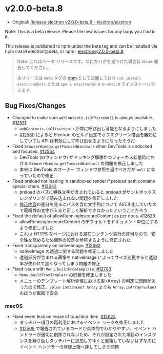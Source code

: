 # v2.0.0-beta.8

* Original: [Release electron v2.0.0-beta.8 - electron/electron](https://github.com/electron/electron/releases/tag/v2.0.0-beta.8)

Note: This is a beta release. Please file new issues for any bugs you find in it.

This release is published to npm under the beta tag and can be installed via npm install electron@beta, or npm i electron@2.0.0-beta.8.

> Note: これはベータ リリースです。なにかバグを見つけた場合は issue 報告してください。
>
> 本リリースは `beta` タグの [npm](https://www.npmjs.com/package/electron) として公開しており `npm install electron@beta` または `npm i electron@2.0.0-beta.8` でインストールできます。

## Bug Fixes/Changes

* Changed to make sure `webContents.isOffscreen()` is always available. [#12531](https://github.com/electron/electron/pull/12531)
  * `webContents.isOffscreen()` が常に呼び出し可能となるようにしました
  * [#12530](https://github.com/electron/electron/pull/12530) によると Electron のビルド設定でオフスクリーン描画を無効にしていても API は有効にして呼び出せるようになったそうだ
* Fixed `BrowserWindow.getFocusedWindow()` when DevTools is undocked and focused. [#12554](https://github.com/electron/electron/pull/12554)
  * DevTools (のウィンドウ) がドッキング解除かつフォーカス状態時における `BrowserWindow.getFocusedWindow()` の問題を修正しました
  * 本来は DevTools のオーナー ウィンドウ参照を返すべきだが `null` になっていたので修正
* Fixed preload not loading in sandboxed render if preload path contains special chars. [#12643](https://github.com/electron/electron/pull/12643)
  * preload のパスに特殊文字が含まれていると preload がサンドボックス レンダリングで読み込まれない問題を修正しました
  * [修正内容](https://github.com/electron/electron/pull/12037/files)の差分を見るにパスを含む文字列について ASCII 化していたので範疇外の文字が入ると正しく解析できなかったということだろう
* Fixed the default of allowRunningInsecureContent as per docs. [#12629](https://github.com/electron/electron/pull/12629)
  * allowRunningInsecureContent のデフォルトをドキュメント単位にするよう修正しました
  * これは HTTPS なページにおける混在コンテンツ実行の許可なので、安全性を高めるため個別の設定を参照するように修正された
* Fixed transparency on nativeImage. [#12683](https://github.com/electron/electron/pull/12683)
  * nativeImage の透過に関する問題を修正しました
  * 透過部分が含まれる画像を nativeImage によってサイズ変更すると透過率が失われて黒くなってしまう問題の修正
* Fixed issue with `Menu.buildFromTemplate`. [#12703](https://github.com/electron/electron/pull/12703)
  * `Menu.buildFromTemplate` の問題を修正しました
  * メニューのテンプレート解析処理における型 (Array) の判定に問題があったので修正、`value instanceof Array` よりも `Array.isArray(value)` のほうが厳密で安全

### macOS

* Fixed event leak on reuse of touchbar item. [#12624](https://github.com/electron/electron/pull/12624)
  * タッチバー項目の再利用におけるイベント リークを修正しました
  * [#12508](https://github.com/electron/electron/issues/12508) で報告されているコードが具体的でわかりやすい、イベント ハンドラーが適切に削除されないため、それが設定された項目のインスタンスを繰り返しタッチバーに追加してゆくと重複していないはずなのにイベント ハンドラーの登録上限へ達してしまう問題
